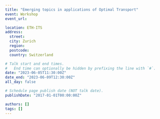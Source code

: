 ```yaml
---
title: "Emerging topics in applications of Optimal Transport"
event: Workshop
event_url:

location: ETH-ITS
address:
  street:
  city: Zurich
  region:
  postcode:
  country: Switzerland 

# Talk start and end times.
#   End time can optionally be hidden by prefixing the line with `#`.
date: "2023-06-05T11:30:00Z"
date_end: "2023-06-09T12:30:00Z"
all_day: false

# Schedule page publish date (NOT talk date).
publishDate: "2017-01-01T00:00:00Z"

authors: []
tags: []
---
```

